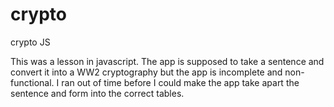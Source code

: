 # crypto
crypto JS

This was a lesson in javascript.  The app is supposed to take a sentence and convert it into a WW2 cryptography but the app is incomplete and non-functional.  I ran out of time before I could make the app take apart the sentence and form into the correct tables.
